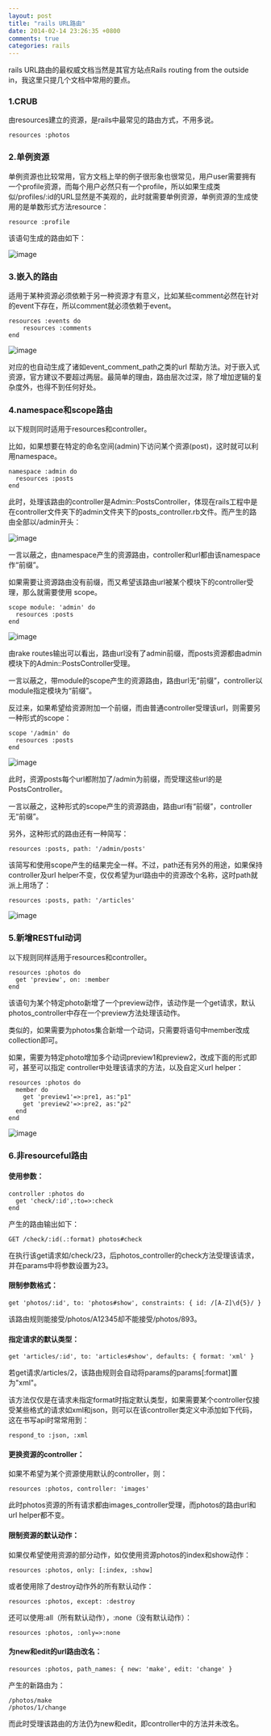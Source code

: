 ```yaml
---
layout: post
title: "rails URL路由"
date: 2014-02-14 23:26:35 +0800
comments: true
categories: rails
---
```


rails URL路由的最权威文档当然是其官方站点Rails routing from the outside in，我这里只提几个文档中常用的要点。

### 1.CRUB

由resources建立的资源，是rails中最常见的路由方式，不用多说。

	resources :photos

<!-- more -->

### 2.单例资源

单例资源也比较常用，官方文档上举的例子很形象也很常见，用户user需要拥有一个profile资源，而每个用户必然只有一个profile，所以如果生成类似/profiles/:id的URL显然是不美观的，此时就需要单例资源，单例资源的生成使用的是单数形式方法resource：

	resource :profile

该语句生成的路由如下：

![image](http://d.hiphotos.bdimg.com/album/s%3D550%3Bq%3D90%3Bc%3Dxiangce%2C100%2C100/sign=97c9415095dda144de096cb7828ca19f/902397dda144ad34c29c62c4d2a20cf431ad8556.jpg?referer=68c064fc8e5494eede353a29e34c&x=.jpg)

### 3.嵌入的路由

适用于某种资源必须依赖于另一种资源才有意义，比如某些comment必然在针对的event下存在，所以comment就必须依赖于event。

	resources :events do
	    resources :comments
	end

![image](http://e.hiphotos.bdimg.com/album/s%3D550%3Bq%3D90%3Bc%3Dxiangce%2C100%2C100/sign=8d06f6a8b4fd5266a32b3c119b23e616/38dbb6fd5266d01605e9646b952bd40734fa3584.jpg?referer=12da45f1bb014a90d829728d739b&x=.jpg)

对应的也自动生成了诸如event_comment_path之类的url 帮助方法。对于嵌入式资源，官方建议不要超过两层。最简单的理由，路由层次过深，除了增加逻辑的复杂度外，也得不到任何好处。

### 4.namespace和scope路由

以下规则同时适用于resources和controller。

比如，如果想要在特定的命名空间(admin)下访问某个资源(post)，这时就可以利用namespace。

	namespace :admin do
	  resources :posts
	end

此时，处理该路由的controller是Admin::PostsController，体现在rails工程中是在controller文件夹下的admin文件夹下的posts_controller.rb文件。而产生的路由全部以/admin开头：

![image](http://g.hiphotos.bdimg.com/album/s%3D550%3Bq%3D90%3Bc%3Dxiangce%2C100%2C100/sign=b8309d15d2160924d825a21ee43c44c7/5366d0160924ab1899e61b7437fae6cd7a890b84.jpg?referer=b7cc85e3f403738d875d3812759b&x=.jpg)

一言以蔽之，由namespace产生的资源路由，controller和url都由该namespace作“前缀”。

如果需要让资源路由没有前缀，而又希望该路由url被某个模块下的controller受理，那么就需要使用
scope。

	scope module: 'admin' do
	  resources :posts
	end

![image](http://h.hiphotos.bdimg.com/album/s%3D550%3Bq%3D90%3Bc%3Dxiangce%2C100%2C100/sign=8e21687d79ec54e745ec1a1b8903ea6d/b90e7bec54e736d18030694b99504fc2d5626956.jpg?referer=7e1763ad9e82d158e2956c81d74c&x=.jpg) 

由rake routes输出可以看出，路由url没有了admin前缀，而posts资源都由admin模块下的Admin::PostsController受理。

一言以蔽之，带module的scope产生的资源路由，路由url无“前缀”，controller以module指定模块为“前缀”。

反过来，如果希望给资源附加一个前缀，而由普通controller受理该url，则需要另一种形式的scope：

	scope '/admin' do
	  resources :posts
	end

![image](http://h.hiphotos.bdimg.com/album/s%3D550%3Bq%3D90%3Bc%3Dxiangce%2C100%2C100/sign=6c4451220db30f24319aec06f8aea07e/9f510fb30f2442a7cefe07e6d343ad4bd0130284.jpg?referer=91d5f909d8b44aed00598ad46e9b&x=.jpg)

此时，资源posts每个url都附加了/admin为前缀，而受理这些url的是PostsController。

一言以蔽之，这种形式的scope产生的资源路由，路由url有“前缀”，controller无“前缀”。

另外，这种形式的路由还有一种简写：

	resources :posts, path: '/admin/posts'

该简写和使用scope产生的结果完全一样。不过，path还有另外的用途，如果保持controller及url helper不变，仅仅希望为url路由中的资源改个名称，这时path就派上用场了：

	resources :posts, path: '/articles'

![image](http://d.hiphotos.bdimg.com/album/s%3D550%3Bq%3D90%3Bc%3Dxiangce%2C100%2C100/sign=596a1640ca95d143de76e42643cbf33f/d833c895d143ad4bcadebc8380025aafa50f0684.jpg?referer=35be44a7b11c87018fa186d6629b&x=.jpg)

### 5.新增RESTful动词

以下规则同样适用于resources和controller。

	resources :photos do
	  get 'preview', on: :member
	end

该语句为某个特定photo新增了一个preview动作，该动作是一个get请求，默认photos_controller中存在一个preview方法处理该动作。

类似的，如果需要为photos集合新增一个动词，只需要将语句中member改成collection即可。

如果，需要为特定photo增加多个动词preview1和preview2，改成下面的形式即可，甚至可以指定
controller中处理该请求的方法，以及自定义url helper：

	resources :photos do
	  member do
	    get 'preview1'=>:pre1, as:"p1"
	    get 'preview2'=>:pre2, as:"p2"
	  end
	end

![image](http://c.hiphotos.bdimg.com/album/s%3D550%3Bq%3D90%3Bc%3Dxiangce%2C100%2C100/sign=15e98dd4db33c895a27e987ee12802cd/43a7d933c895d143b7861e6071f082025baf0784.jpg?referer=5020e10089d4b31ca92ba08b619b&x=.jpg)

### 6.非resourceful路由

#### 使用参数：

	controller :photos do
	  get 'check/:id',:to=>:check
	end

产生的路由输出如下：

	GET /check/:id(.:format) photos#check

在执行该get请求如/check/23，后photos_controller的check方法受理该请求，并在params中将参数设置为23。

#### 限制参数格式：

	get 'photos/:id', to: 'photos#show', constraints: { id: /[A-Z]\d{5}/ }

该路由规则能接受/photos/A12345却不能接受/photos/893。

#### 指定请求的默认类型：
    
	get 'articles/:id', to: 'articles#show', defaults: { format: 'xml' }
若get请求/articles/2，该路由规则会自动将params的params[:format]置为"xml"。

该方法仅仅是在请求未指定format时指定默认类型，如果需要某个controller仅接受某些格式的请求如xml和json，则可以在该controller类定义中添加如下代码，这在书写api时常常用到：

	respond_to :json, :xml

#### 更换资源的controller：

如果不希望为某个资源使用默认的controller，则：

	resources :photos, controller: 'images'

此时photos资源的所有请求都由images_controller受理，而photos的路由url和url helper都不变。

#### 限制资源的默认动作：

如果仅希望使用资源的部分动作，如仅使用资源photos的index和show动作：

	resources :photos, only: [:index, :show]

或者使用除了destroy动作外的所有默认动作：

	resources :photos, except: :destroy
还可以使用:all（所有默认动作），:none（没有默认动作）：

	resources :photos, :only=>:none

#### 为new和edit的url路由改名：

	resources :photos, path_names: { new: 'make', edit: 'change' }

产生的新路由为：

	/photos/make
	/photos/1/change

而此时受理该路由的方法仍为new和edit，即controller中的方法并未改名。